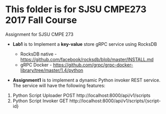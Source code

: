 # This folder is for SJSU CMPE273 2017 Fall Course
Assignment for SJSU CMPE 273

* **Lab1** is to Implement a **key-value** store gRPC service using RocksDB
  * RocksDB native - https://github.com/facebook/rocksdb/blob/master/INSTALL.md
  * gRPC Docker - https://github.com/grpc/grpc-docker-library/tree/master/1.4/python

* **Assignment1** is to implement a dynamic Python invoker REST service.
The service will have the following features:
1. Python Script Uploader
POST http://localhost:8000/api/v1/scripts
2. Python Script Invoker
GET http://localhost:8000/api/v1/scripts/{script-id}
